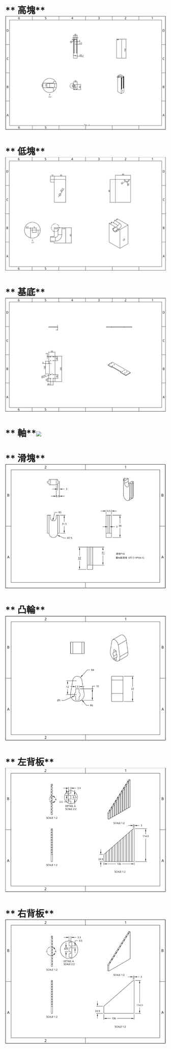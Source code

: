 # **                                                 高塊**![](assets/高塊.png)

# **                                                     低塊**![](assets/低塊.png)

# **                                                     基底**![](assets/基底.png)

# **                                                       軸**![](assets/軸.png)

# **                                                     滑塊**![](assets/滑塊.png)

# **                                                     凸輪**![](assets/凸輪.png)

# **                                                   左背板**![](assets/左背板.png)

# **                                                   右背板**![](assets/右背板.png)



